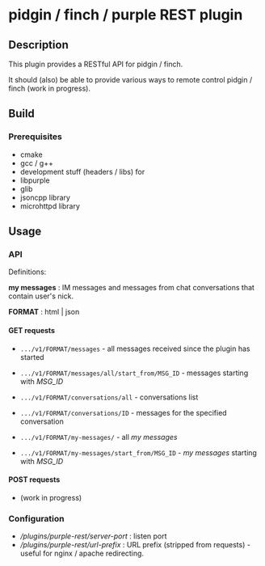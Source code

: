 # pidgin / finch / purple REST plugin

## Description

This plugin provides a RESTful API for pidgin / finch.

It should (also) be able to provide various ways to remote control pidgin / finch (work in
progress).

## Build

### Prerequisites

* cmake
* gcc / g++
* development stuff (headers / libs) for
 * libpurple
 * glib
 * jsoncpp library
 * microhttpd library

## Usage

### API

Definitions:

**my messages** : IM messages and messages from chat conversations that contain user's
nick.

**FORMAT** : html | json

#### GET requests

* `.../v1/FORMAT/messages` - all messages received since the plugin has started
* `.../v1/FORMAT/messages/all/start_from/MSG_ID` - messages starting with *MSG_ID*

* `.../v1/FORMAT/conversations/all` - conversations list
* `.../v1/FORMAT/conversations/ID` - messages for the specified conversation

* `.../v1/FORMAT/my-messages/` - all *my messages*
* `.../v1/FORMAT/my-messages/start_from/MSG_ID` - *my messages* starting with *MSG_ID*

#### POST requests

* (work in progress)

### Configuration

* _/plugins/purple-rest/server-port_ : listen port
* _/plugins/purple-rest/url-prefix_ : URL prefix (stripped from requests) - useful for
nginx / apache redirecting.
